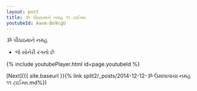 ```yaml
---
layout: post
title: ૐ પીઠાઠમાને નમહ ૧૧ ટાઈમ્સ
youtubeId: Aavm-Bo9cgU
---
```

 
 
 ૐ પીઠાઠમાને નમહ  
 
 -  જે સોનેરી રંગનો છે 
 
  
 
  
 
 
 
 
 
 


{% include youtubePlayer.html id=page.youtubeId %}
 
[Next]({{ site.baseurl }}{% link  split2/_posts/2014-12-12-ૐ ઉમાધાવાયા નમહ ૧૧ ટાઈમ્સ.md%})
 
